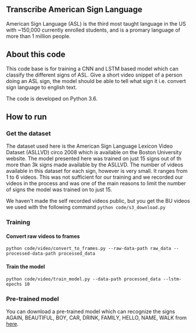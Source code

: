 ## Transcribe American Sign Language

American Sign Language (ASL) is the third most taught language in the US with ~150,000 currently enrolled students, and is a promary language of more than 1 million people.

## About this code

This code base is for training a CNN and LSTM based model which can classify the different signs of ASL. Give a short video snippet of a person doing an ASL sign, the model should be able to tell what sign it i.e. convert sign language to english text.

The code is developed on Python 3.6.

## How to run

### Get the dataset
The dataset used here is the American Sign Language Lexicon Video Dataset (ASLLVD) circo 2008 which is available on the Boston University website. The model presented here was trained on just 15 signs out of th more than 3k signs made available by the ASLLVD. The number of videos available in this dataset for each sign, however is very small. It ranges from 1 to 6 videos. This was not sufficient for our training and we recorded our videos in the process and was one of the main reasons to limit the number of signs the model was trained on to just 15.

We haven't made the self recorded videos public, but you get the BU videos we used with the following command
`python code/s3_download.py`

### Training

#### Convert raw videos to frames
`python code/video/convert_to_frames.py --raw-data-path raw_data --processed-data-path processed_data`

#### Train the model 
`python code/video/train_model.py --data-path processed_data --lstm-epochs 10`


### Pre-trained model
You can download a pre-trained model which can recognize the signs AGAIN, BEAUTIFUL, BOY, CAR, DRINK, FAMILY, HELLO, NAME, WALK from [here](https://drive.google.com/file/d/1Zr4YToaHmilSioaKwm0iyVh0CzoTdc3H/view?usp=sharing).
